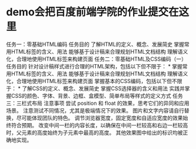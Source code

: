# demo会把百度前端学院的作业提交在这里
任务一：零基础HTML编码
       任务目的
    了解HTML的定义、概念、发展简史
    掌握常用HTML标签的含义、用法
    能够基于设计稿来合理规划HTML文档结构
    理解语义化，合理地使用HTML标签来构建页面
任务二：零基础HTML及CSS编码（一）
       任务目的
    针对设计稿样式进行合理的HTML架构，包括以下但不限于：
    *   掌握常用HTML标签的含义、用法
        能够基于设计稿来合理规划HTML文档结构
        理解语义化，合理地使用HTML标签来构建页面
    掌握基本的CSS编码，包括以下但不限于：
    *   了解CSS的定义、概念、发展简史
        掌握CSS选择器的含义和用法
        实践并掌握CSS的颜色、字体、背景、边框、盒模型、简单布局等样式的定义方式
任务三：三栏式布局
       注意事项
    尝试 position 和 float 的效果，思考它们的异同和应用场景。
    注意测试不同情况，尤其是极端情况下的效果。
    图片和文字内容请自行替换，尽可能体现团队的特色。
    调节浏览器宽度，固定宽度和自适应宽度的效果始终符合预期。
    改变中间一栏的内容长度，以确保在中间一栏较高和右边一栏较高时，父元素的高度始终为子元素中最高的高度。
    其他效果图中给出的标识均被正确地实现。
